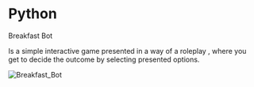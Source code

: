 # Python
Breakfast Bot

Is a simple interactive game presented in a way of a roleplay , where you get to decide the outcome by selecting presented options.


![Breakfast_Bot](https://user-images.githubusercontent.com/67160051/113613104-b6809f00-961e-11eb-9003-b34476556528.jpg)
